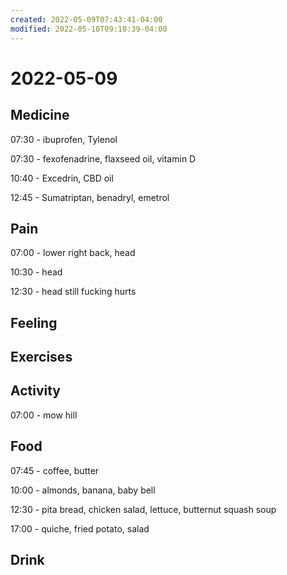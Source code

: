 ```yaml
---
created: 2022-05-09T07:43:41-04:00
modified: 2022-05-10T09:18:39-04:00
---
```


# 2022-05-09

## Medicine

07:30 - ibuprofen, Tylenol

07:30 - fexofenadrine, flaxseed oil, vitamin D

10:40 - Excedrin, CBD oil

12:45 - Sumatriptan, benadryl, emetrol


## Pain

07:00 - lower right back, head

10:30 - head

12:30 - head still fucking hurts


## Feeling


## Exercises


## Activity

07:00 - mow hill


## Food

07:45 - coffee, butter

10:00 - almonds, banana, baby bell

12:30 - pita bread, chicken salad, lettuce, butternut squash soup

17:00 - quiche, fried potato, salad


## Drink
